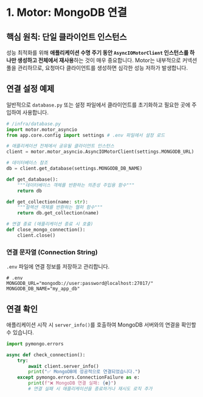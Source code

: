 # 1. Motor: MongoDB 연결

## 핵심 원칙: 단일 클라이언트 인스턴스
성능 최적화를 위해 **애플리케이션 수명 주기 동안 `AsyncIOMotorClient` 인스턴스를 하나만 생성하고 전체에서 재사용**하는 것이 매우 중요합니다. Motor는 내부적으로 커넥션 풀을 관리하므로, 요청마다 클라이언트를 생성하면 심각한 성능 저하가 발생합니다.

## 연결 설정 예제
일반적으로 `database.py` 또는 설정 파일에서 클라이언트를 초기화하고 필요한 곳에 주입하여 사용합니다.

```python
# /infra/database.py
import motor.motor_asyncio
from app.core.config import settings # .env 파일에서 설정 로드

# 애플리케이션 전체에서 공유될 클라이언트 인스턴스
client = motor.motor_asyncio.AsyncIOMotorClient(settings.MONGODB_URL)

# 데이터베이스 참조
db = client.get_database(settings.MONGODB_DB_NAME)

def get_database():
    """데이터베이스 객체를 반환하는 의존성 주입용 함수"""
    return db

def get_collection(name: str):
    """컬렉션 객체를 반환하는 헬퍼 함수"""
    return db.get_collection(name)

# 연결 종료 (애플리케이션 종료 시 호출)
def close_mongo_connection():
    client.close()
```

### 연결 문자열 (Connection String)
`.env` 파일에 연결 정보를 저장하고 관리합니다.

```env
# .env
MONGODB_URL="mongodb://user:password@localhost:27017/"
MONGODB_DB_NAME="my_app_db"
```

## 연결 확인
애플리케이션 시작 시 `server_info()`를 호출하여 MongoDB 서버와의 연결을 확인할 수 있습니다.

```python
import pymongo.errors

async def check_connection():
    try:
        await client.server_info()
        print("✅ MongoDB에 성공적으로 연결되었습니다.")
    except pymongo.errors.ConnectionFailure as e:
        print(f"❌ MongoDB 연결 실패: {e}")
        # 연결 실패 시 애플리케이션을 종료하거나 재시도 로직 추가
